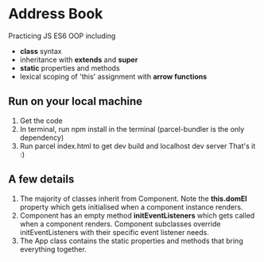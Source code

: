 # Address Book

Practicing JS ES6 OOP including

- **class** syntax
- inheritance with **extends** and **super**
- **static** properties and methods
- lexical scoping of 'this' assignment with **arrow functions**

## Run on your local machine

1. Get the code
2. In terminal, run npm install in the terminal (parcel-bundler is the only dependency)
3. Run parcel index.html to get dev build and localhost dev server
   That's it :)

## A few details

1. The majority of classes inherit from Component. Note the **this.domEl** property which gets initialised when a component instance renders.
2. Component has an empty method **initEventListeners** which gets called when a component renders. Component subclasses override initEventListeners with their specific event listener needs.
3. The App class contains the static properties and methods that bring everything together.
